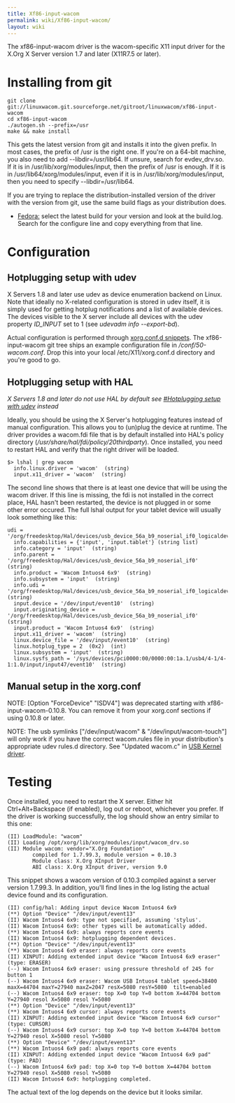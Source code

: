 ```yaml
---
title: Xf86-input-wacom
permalink: wiki/Xf86-input-wacom/
layout: wiki
---
```


The xf86-input-wacom driver is the wacom-specific X11 input driver for
the X.Org X Server version 1.7 and later (X11R7.5 or later).

Installing from git
===================

    git clone git://linuxwacom.git.sourceforge.net/gitroot/linuxwacom/xf86-input-wacom
    cd xf86-input-wacom
    ./autogen.sh --prefix=/usr
    make && make install

This gets the latest version from git and installs it into the given
prefix. In most cases, the prefix of /usr is the right one. If you're on
a 64-bit machine, you also need to add --libdir=/usr/lib64. If unsure,
search for evdev\_drv.so. If it is in /usr/lib/xorg/modules/input, then
the prefix of /usr is enough. If it is in /usr/lib64/xorg/modules/input,
even if it is in /usr/lib/xorg/modules/input, then you need to specify
--libdir=/usr/lib64.

If you are trying to replace the distribution-installed version of the
driver with the version from git, use the same build flags as your
distribution does.

-   [Fedora:](http://koji.fedoraproject.org/koji/packageinfo?packageID=9537)
    select the latest build for your version and look at the build.log.
    Search for the configure line and copy everything from that line.

Configuration
=============

Hotplugging setup with udev
---------------------------

X Servers 1.8 and later use udev as device enumeration backend on Linux.
Note that ideally no X-related configuration is stored in udev itself,
it is simply used for getting hotplug notifications and a list of
available devices. The devices visible to the X server include all
devices with the udev property *ID\_INPUT* set to 1 (see *udevadm info
--export-bd*).

Actual configuration is performed through [xorg.conf.d
snippets](http://who-t.blogspot.com/2010/01/new-configuration-world-order.html).
The xf86-input-wacom git tree ships an example configuration file in
*/conf/50-wacom.conf*. Drop this into your local /etc/X11/xorg.conf.d
directory and you're good to go.

Hotplugging setup with HAL
--------------------------

*X Servers 1.8 and later do not use HAL by default see [\#Hotplugging
setup with udev](#Hotplugging_setup_with_udev "wikilink") instead*

Ideally, you should be using the X Server's hotplugging features instead
of manual configuration. This allows you to (un)plug the device at
runtime. The driver provides a wacom.fdi file that is by default
installed into HAL's policy directory
(<i>/usr/share/hal/fdi/policy/20thirdparty</i>). Once installed, you
need to restart HAL and verify that the right driver will be loaded.

    $> lshal | grep wacom
      info.linux.driver = 'wacom'  (string)
      input.x11_driver = 'wacom'  (string)

The second line shows that there is at least one device that will be
using the wacom driver. If this line is missing, the fdi is not
installed in the correct place, HAL hasn't been restarted, the device is
not plugged in or some other error occured. The full lshal output for
your tablet device will usually look something like this:

    udi = '/org/freedesktop/Hal/devices/usb_device_56a_b9_noserial_if0_logicaldev_input'
      info.capabilities = {'input', 'input.tablet'} (string list)
      info.category = 'input'  (string)
      info.parent = '/org/freedesktop/Hal/devices/usb_device_56a_b9_noserial_if0'  (string)
      info.product = 'Wacom Intuos4 6x9'  (string)
      info.subsystem = 'input'  (string)
      info.udi = '/org/freedesktop/Hal/devices/usb_device_56a_b9_noserial_if0_logicaldev_input'  (string)
      input.device = '/dev/input/event10'  (string)
      input.originating_device = '/org/freedesktop/Hal/devices/usb_device_56a_b9_noserial_if0'  (string)
      input.product = 'Wacom Intuos4 6x9'  (string)
      input.x11_driver = 'wacom'  (string)
      linux.device_file = '/dev/input/event10'  (string)
      linux.hotplug_type = 2  (0x2)  (int)
      linux.subsystem = 'input'  (string)
      linux.sysfs_path = '/sys/devices/pci0000:00/0000:00:1a.1/usb4/4-1/4-1:1.0/input/input47/event10'  (string)

Manual setup in the xorg.conf
-----------------------------

NOTE: \[Option "ForceDevice" "ISDV4"\] was deprecated starting with
xf86-input-wacom-0.10.8. You can remove it from your xorg.conf sections
if using 0.10.8 or later.

NOTE: The usb symlinks \["/dev/input/wacom" & "/dev/input/wacom-touch"\]
will only work if you have the correct wacom.rules file in your
distribution's appropriate udev rules.d directory. See "Updated wacom.c"
in [USB Kernel driver](/wiki/USB_Kernel_driver "wikilink").

Testing
=======

Once installed, you need to restart the X server. Either hit
Ctrl+Alt+Backspace (if enabled), log out or reboot, whichever you
prefer. If the driver is working successfully, the log should show an
entry similar to this one:

    (II) LoadModule: "wacom"
    (II) Loading /opt/xorg/lib/xorg/modules/input/wacom_drv.so
    (II) Module wacom: vendor="X.Org Foundation"
            compiled for 1.7.99.3, module version = 0.10.3
            Module class: X.Org XInput Driver
            ABI class: X.Org XInput driver, version 9.0

This snippet shows a wacom version of 0.10.3 compiled against a server
version 1.7.99.3. In addition, you'll find lines in the log listing the
actual device found and its configuration.

    (II) config/hal: Adding input device Wacom Intuos4 6x9
    (**) Option "Device" "/dev/input/event13"
    (II) Wacom Intuos4 6x9: type not specified, assuming 'stylus'.
    (II) Wacom Intuos4 6x9: other types will be automatically added.
    (**) Wacom Intuos4 6x9: always reports core events
    (II) Wacom Intuos4 6x9: hotplugging dependent devices.
    (**) Option "Device" "/dev/input/event13"
    (**) Wacom Intuos4 6x9 eraser: always reports core events
    (II) XINPUT: Adding extended input device "Wacom Intuos4 6x9 eraser" (type: ERASER)
    (--) Wacom Intuos4 6x9 eraser: using pressure threshold of 245 for button 1
    (--) Wacom Intuos4 6x9 eraser: Wacom USB Intuos4 tablet speed=38400 maxX=44704 maxY=27940 maxZ=2047 resX=5080 resY=5080  tilt=enabled
    (--) Wacom Intuos4 6x9 eraser: top X=0 top Y=0 bottom X=44704 bottom Y=27940 resol X=5080 resol Y=5080
    (**) Option "Device" "/dev/input/event13"
    (**) Wacom Intuos4 6x9 cursor: always reports core events
    (II) XINPUT: Adding extended input device "Wacom Intuos4 6x9 cursor" (type: CURSOR)
    (--) Wacom Intuos4 6x9 cursor: top X=0 top Y=0 bottom X=44704 bottom Y=27940 resol X=5080 resol Y=5080
    (**) Option "Device" "/dev/input/event13"
    (**) Wacom Intuos4 6x9 pad: always reports core events
    (II) XINPUT: Adding extended input device "Wacom Intuos4 6x9 pad" (type: PAD)
    (--) Wacom Intuos4 6x9 pad: top X=0 top Y=0 bottom X=44704 bottom Y=27940 resol X=5080 resol Y=5080
    (II) Wacom Intuos4 6x9: hotplugging completed.

The actual text of the log depends on the device but it looks similar.
